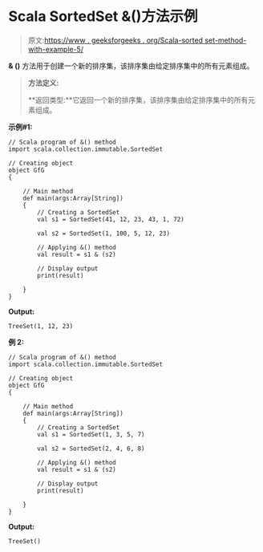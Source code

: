 # Scala SortedSet &()方法示例

> 原文:[https://www . geeksforgeeks . org/Scala-sorted set-method-with-example-5/](https://www.geeksforgeeks.org/scala-sortedset-method-with-example-5/)

**& ()** 方法用于创建一个新的排序集，该排序集由给定排序集中的所有元素组成。

> **方法定义:**
> 
> **返回类型:**它返回一个新的排序集，该排序集由给定排序集中的所有元素组成。

**示例#1:**

```
// Scala program of &() method  
import scala.collection.immutable.SortedSet 

// Creating object 
object GfG 
{ 

    // Main method 
    def main(args:Array[String]) 
    { 
        // Creating a SortedSet 
        val s1 = SortedSet(41, 12, 23, 43, 1, 72) 

        val s2 = SortedSet(1, 100, 5, 12, 23)

        // Applying &() method 
        val result = s1 & (s2)

        // Display output
        print(result)   

    } 
} 
```

**Output:**

```
TreeSet(1, 12, 23)

```

**例 2:**

```
// Scala program of &() method  
import scala.collection.immutable.SortedSet 

// Creating object 
object GfG 
{ 

    // Main method 
    def main(args:Array[String]) 
    { 
        // Creating a SortedSet 
        val s1 = SortedSet(1, 3, 5, 7) 

        val s2 = SortedSet(2, 4, 6, 8)

        // Applying &() method 
        val result = s1 & (s2)

        // Display output
        print(result)   

    } 
} 
```

**Output:**

```
TreeSet()

```